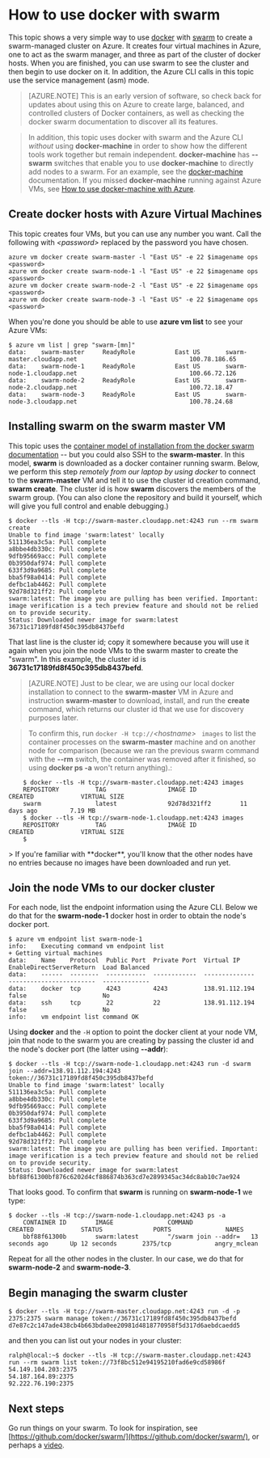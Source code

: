 
<properties
   pageTitle="Getting Started using docker with swarm on Azure"
   description="Describes how to create a group of VMs with the Docker VM Extension and use swarm to create a Docker cluster."
   services="virtual-machines"
   documentationCenter="virtual-machines"
   authors="squillace"
   manager="timlt"
   editor="tysonn"/>

<tags
   ms.service="virtual-machines"
   ms.devlang="na"
   ms.topic="article"
   ms.tgt_pltfrm="vm-linux"
   ms.workload="infrastructure"
   ms.date="05/24/2015"
   ms.author="rasquill"/>

# How to use docker with swarm

This topic shows a very simple way to use [docker](https://www.docker.com/) with [swarm](https://github.com/docker/swarm) to create a swarm-managed cluster on Azure. It creates four virtual machines in Azure, one to act as the swarm manager, and three as part of the cluster of docker hosts. When you are finished, you can use swarm to see the cluster and then begin to use docker on it. In addition, the Azure CLI calls in this topic use the service management (asm) mode. 

> [AZURE.NOTE] This is an early version of software, so check back for updates about using this on Azure to create large, balanced, and controlled clusters of Docker containers, as well as checking the docker swarm documentation to discover all its features.
<!-- -->
> In addition, this topic uses docker with swarm and the Azure CLI *without* using **docker-machine** in order to show how the different tools work together but remain independent. **docker-machine** has **--swarm** switches that enable you to use **docker-machine** to directly add nodes to a swarm. For an example, see the [docker-machine](https://github.com/docker/machine) documentation. If you missed **docker-machine** running against Azure VMs, see [How to use docker-machine with Azure](virtual-machines-docker-machine.md).

## Create docker hosts with Azure Virtual Machines

This topic creates four VMs, but you can use any number you want. Call the following with *&lt;password&gt;* replaced by the password you have chosen.

    azure vm docker create swarm-master -l "East US" -e 22 $imagename ops <password>
    azure vm docker create swarm-node-1 -l "East US" -e 22 $imagename ops <password>
    azure vm docker create swarm-node-2 -l "East US" -e 22 $imagename ops <password>
    azure vm docker create swarm-node-3 -l "East US" -e 22 $imagename ops <password>

When you're done you should be able to use **azure vm list** to see your Azure VMs:

    $ azure vm list | grep "swarm-[mn]"
    data:    swarm-master     ReadyRole           East US       swarm-master.cloudapp.net                               100.78.186.65
    data:    swarm-node-1     ReadyRole           East US       swarm-node-1.cloudapp.net                               100.66.72.126
    data:    swarm-node-2     ReadyRole           East US       swarm-node-2.cloudapp.net                               100.72.18.47  
    data:    swarm-node-3     ReadyRole           East US       swarm-node-3.cloudapp.net                               100.78.24.68  

## Installing swarm on the swarm master VM

This topic uses the [container model of installation from the docker swarm documentation](https://github.com/docker/swarm#1---docker-image) -- but you could also SSH to the **swarm-master**. In this model, **swarm** is downloaded as a docker container running swarm. Below, we perform this step *remotely from our laptop by using docker* to connect to the **swarm-master** VM and tell it to use the cluster id creation command, **swarm create**. The cluster id is how **swarm** discovers the members of the swarm group. (You can also clone the repository and build it yourself, which will give you full control and enable debugging.)

    $ docker --tls -H tcp://swarm-master.cloudapp.net:4243 run --rm swarm create
    Unable to find image 'swarm:latest' locally
    511136ea3c5a: Pull complete
    a8bbe4db330c: Pull complete
    9dfb95669acc: Pull complete
    0b3950daf974: Pull complete
    633f3d9a9685: Pull complete
    bba5f98a0414: Pull complete
    defbc1ab4462: Pull complete
    92d78d321ff2: Pull complete
    swarm:latest: The image you are pulling has been verified. Important: image verification is a tech preview feature and should not be relied on to provide security.
    Status: Downloaded newer image for swarm:latest
    36731c17189fd8f450c395db8437befd

That last line is the cluster id; copy it somewhere because you will use it again when you join the node VMs to the swarm master to create the "swarm". In this example, the cluster id is **36731c17189fd8f450c395db8437befd**.

> [AZURE.NOTE] Just to be clear, we are using our local docker installation to connect to the **swarm-master** VM in Azure and instruction **swarm-master** to download, install, and run the **create** command, which returns our cluster id that we use for discovery purposes later.
<!-- -->
> To confirm this, run `docker -H tcp://`*&lt;hostname&gt;* ` images` to list the container processes on the **swarm-master** machine and on another node for comparison (because we ran the previous swarm command with the **--rm** switch, the container was removed after it finished, so using **docker ps -a** won't return anything).:


        $ docker --tls -H tcp://swarm-master.cloudapp.net:4243 images
        REPOSITORY          TAG                 IMAGE ID            CREATED             VIRTUAL SIZE
        swarm               latest              92d78d321ff2        11 days ago         7.19 MB
        $ docker --tls -H tcp://swarm-node-1.cloudapp.net:4243 images
        REPOSITORY          TAG                 IMAGE ID            CREATED             VIRTUAL SIZE
        $
<P />
> If you're familiar with **docker**, you'll know that the other nodes have no entries because no images have been downloaded and run yet.

## Join the node VMs to our docker cluster

For each node, list the endpoint information using the Azure CLI. Below we do that for the **swarm-node-1** docker host in order to obtain the node's docker port.

    $ azure vm endpoint list swarm-node-1
    info:    Executing command vm endpoint list
    + Getting virtual machines
    data:    Name    Protocol  Public Port  Private Port  Virtual IP      EnableDirectServerReturn  Load Balanced
    data:    ------  --------  -----------  ------------  --------------  ------------------------  -------------
    data:    docker  tcp       4243         4243          138.91.112.194  false                     No
    data:    ssh     tcp       22           22            138.91.112.194  false                     No
    info:    vm endpoint list command OK


Using **docker** and the `-H` option to point the docker client at your node VM, join that node to the swarm you are creating by passing the cluster id and the node's docker port (the latter using **--addr**):

    $ docker --tls -H tcp://swarm-node-1.cloudapp.net:4243 run -d swarm join --addr=138.91.112.194:4243 token://36731c17189fd8f450c395db8437befd
    Unable to find image 'swarm:latest' locally
    511136ea3c5a: Pull complete
    a8bbe4db330c: Pull complete
    9dfb95669acc: Pull complete
    0b3950daf974: Pull complete
    633f3d9a9685: Pull complete
    bba5f98a0414: Pull complete
    defbc1ab4462: Pull complete
    92d78d321ff2: Pull complete
    swarm:latest: The image you are pulling has been verified. Important: image verification is a tech preview feature and should not be relied on to provide security.
    Status: Downloaded newer image for swarm:latest
    bbf88f61300bf876c6202d4cf886874b363cd7e2899345ac34dc8ab10c7ae924

That looks good. To confirm that **swarm** is running on **swarm-node-1** we type:

    $ docker --tls -H tcp://swarm-node-1.cloudapp.net:4243 ps -a
        CONTAINER ID        IMAGE               COMMAND                CREATED             STATUS              PORTS               NAMES
        bbf88f61300b        swarm:latest        "/swarm join --addr=   13 seconds ago      Up 12 seconds       2375/tcp            angry_mclean

Repeat for all the other nodes in the cluster. In our case, we do that for **swarm-node-2** and **swarm-node-3**.

## Begin managing the swarm cluster

    $ docker --tls -H tcp://swarm-master.cloudapp.net:4243 run -d -p 2375:2375 swarm manage token://36731c17189fd8f450c395db8437befd
    d7e87c2c147ade438cb4b663bda0ee20981d4818770958f5d317d6aebdcaedd5

and then you can list out your nodes in your cluster:

    ralph@local:~$ docker --tls -H tcp://swarm-master.cloudapp.net:4243 run --rm swarm list token://73f8bc512e94195210fad6e9cd58986f
    54.149.104.203:2375
    54.187.164.89:2375
    92.222.76.190:2375

<!--Every topic should have next steps and links to the next logical set of content to keep the customer engaged-->
## Next steps

Go run things on your swarm. To look for inspiration, see [https://github.com/docker/swarm/](https://github.com/docker/swarm/), or perhaps a [video](https://www.youtube.com/watch?v=EC25ARhZ5bI).

<!-- links -->

[docker-machine-azure]: virtual-machines-docker-machine.md
 